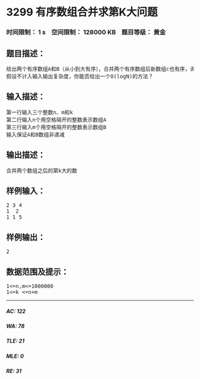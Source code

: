 # 3299 有序数组合并求第K大问题   
### 时间限制： 1 s&nbsp;&nbsp;&nbsp;&nbsp;空间限制： 128000 KB&nbsp;&nbsp;&nbsp;&nbsp;题目等级： 黄金  
## 题目描述：  

<pre>
给出两个有序数组A和B（从小到大有序），合并两个有序数组后新数组c也有序，询问c数组中第k大的数
假设不计入输入输出复杂度，你能否给出一个O(logN)的方法？
</pre>
  
  
## 输入描述：  

<pre>
第一行输入三个整数n、m和k
第二行输入n个用空格隔开的整数表示数组A
第三行输入m个用空格隔开的整数表示数组B
输入保证A和B数组非递减
</pre>
  
  
## 输出描述：  

<pre>
合并两个数组之后的第k大的数
</pre>
  
  
## 样例输入：  

<pre>
2 3 4
1  2
1 1 5
</pre>
  
  
## 样例输出：  

<pre>
2
</pre>
  
  
## 数据范围及提示：  

<pre>
1<=n,m<=1000000
1<=k <=n+m
</pre>
  
  
***  

##### AC: 122  
##### WA: 78  
##### TLE: 21  
##### MLE: 0  
##### RE: 31  
